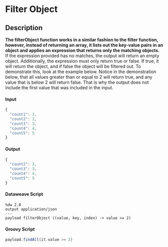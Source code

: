 # Filter Object

## Description

**The filterObject function works in a similar fashion to the filter function, however, instead of returning an array, it lists out the key-value pairs in an object and applies an expression that returns only the matching objects.** If the expression provided has no matches, the output will return an empty object. Additionally, the expression must only return true or false. If true, it will return the object, and if false the object will be filtered out. To demonstrate this, look at the example below. Notice in the demonstration below, that all values greater than or equal to 2 will return true, and any value that is below 2 will return false. That is why the output does not include the first value that was included in the input.

#### Input
``` javascript
{
  "count1": 1,
  "count2": 2,
  "count3": 3,
  "count4": 4,
  "count5": 5
}
```
#### Output

``` javascript
{
  "count2": 2,
  "count3": 3,
  "count4": 4,
  "count5": 5
}
```

#### Dataweave Script

```
%dw 2.0
output application/json
---
payload filterObject ((value, key, index) -> value >= 2)
```

#### Groovy Script

``` groovy
payload.findAll{it.value >= 2}
```